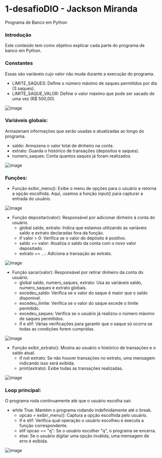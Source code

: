 # 1-desafioDIO - Jackson Miranda

Programa de Banco em Python

### Introdução

Este conteúdo tem como objetivo explicar cada parte do programa de banco em Python.

### Constantes
Essas são variáveis cujo valor não muda durante a execução do programa.
 - LIMITE_SAQUES: Define o número máximo de saques permitidos por dia (3 saques).
 - LIMITE_SAQUE_VALOR: Define o valor máximo que pode ser sacado de uma vez (R$ 500,00).


![image](https://github.com/user-attachments/assets/44601837-c093-4a6e-ba2a-f25dbfaed42f)


### Variáveis globais:
Armazenam informações que serão usadas e atualizadas ao longo do programa.
 - saldo: Armazena o valor total de dinheiro na conta.
 - extrato: Guarda o histórico de transações (depósitos e saques).
 - numero_saques: Conta quantos saques já foram realizados.


![image](https://github.com/user-attachments/assets/65fe146e-0709-41bc-a3de-048396217a8c)


### Funções:
 - Função exibir_menu(): Exibe o menu de opções para o usuário e retorna a opção escolhida.
Aqui, usamos a função input() para capturar a entrada do usuário.


![image](https://github.com/user-attachments/assets/0759e1df-3680-487b-9441-71cb9d413063)


- Função depositar(valor): Responsável por adicionar dinheiro à conta do usuário.
    - global saldo, extrato: Indica que estamos utilizando as variáveis saldo e extrato declaradas fora da função.
    - if valor > 0: Verifica se o valor do depósito é positivo.
    - saldo += valor: Atualiza o saldo da conta com o novo valor depositado.
    - extrato += ...: Adiciona a transação ao extrato.

 
![image](https://github.com/user-attachments/assets/b31acebc-69e2-4ae5-920f-b032a28ba211)

        
- Função sacar(valor): Responsável por retirar dinheiro da conta do usuário.
    - global saldo, numero_saques, extrato: Usa as variáveis saldo, numero_saques e extrato globais.
    - excedeu_saldo: Verifica se o valor do saque é maior que o saldo disponível.
    - excedeu_limite: Verifica se o valor do saque excede o limite permitido.
    - excedeu_saques: Verifica se o usuário já realizou o número máximo de saques permitidos.
    - if e elif: Várias verificações para garantir que o saque só ocorra se todas as condições forem cumpridas.

 
![image](https://github.com/user-attachments/assets/46f7356b-b3ef-48d8-9148-4578a6a4bef4)

        
 - Função exibir_extrato(): Mostra ao usuário o histórico de transações e o saldo atual.
    - if not extrato: Se não houver transações no extrato, uma mensagem indicando isso será exibida.
    - print(extrato): Exibe todas as transações realizadas.
  

![image](https://github.com/user-attachments/assets/c03e52e7-424a-4597-a103-e9a613484cd7)


### Loop principal: 
O programa roda continuamente até que o usuário escolha sair.
- while True: Mantém o programa rodando indefinidamente até o break.
    - opcao = exibir_menu(): Captura a opção escolhida pelo usuário.
    - if e elif: Verifica qual operação o usuário escolheu e executa a função correspondente.
    - elif opcao == "q": Se o usuário escolher "q", o programa se encerra.
    - else: Se o usuário digitar uma opção inválida, uma mensagem de erro é exibida.

 
![image](https://github.com/user-attachments/assets/170dd9f8-ea70-4294-bfd8-3d7c4f06d8bd)
       

